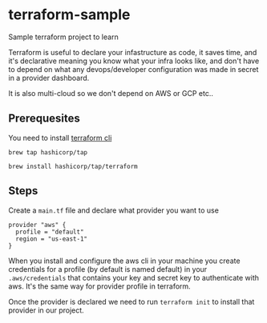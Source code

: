 # terraform-sample

Sample terraform project to learn

Terraform is useful to declare your infastructure as code, it saves time, and it's declarative meaning you know what your infra looks like, and don't have to depend on what any devops/developer configuration was made in secret in a provider dashboard.

It is also multi-cloud so we don't depend on AWS or GCP etc..

## Prerequesites

You need to install [terraform cli](https://developer.hashicorp.com/terraform/tutorials/aws-get-started/install-cli)

```
brew tap hashicorp/tap
```

```
brew install hashicorp/tap/terraform
```

## Steps

Create a `main.tf` file and declare what provider you want to use

```
provider "aws" {
  profile = "default"
  region = "us-east-1"
}
```

When you install and configure the aws cli in your machine you create credentials for a profile (by default is named default) in your `.aws/credentials` that contains your key and secret key to authenticate with aws. It's the same way for provider profile in terraform.

Once the provider is declared we need to run `terraform init` to install that provider in our project.

